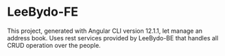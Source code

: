 # LeeBydo-FE

This project, generated with Angular CLI version 12.1.1, let manage an address book. Uses rest services provided by LeeBydo-BE that handles all CRUD operation over the people.
